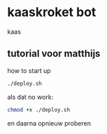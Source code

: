 # kaaskroket bot
kaas

## tutorial voor matthijs
how to start up
```sh
./deploy.sh
```

als dat no work:
```sh
chmod +x ./deploy.sh
```
en daarna opnieuw proberen
